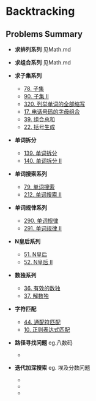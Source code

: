 # Backtracking
## Problems Summary
* **求排列系列**
    见Math.md
* **求组合系列**
    见Math.md
* **求子集系列**
    * [78. 子集](https://leetcode-cn.com/problems/subsets/)
    * [90. 子集 II](https://leetcode-cn.com/problems/subsets-ii/)
    * [320. 列举单词的全部缩写](https://leetcode-cn.com/problems/generalized-abbreviation/)
    * [17. 电话号码的字母组合](https://leetcode-cn.com/problems/letter-combinations-of-a-phone-number/)
    * [39. 组合总和](https://leetcode-cn.com/problems/combination-sum/)
    * [22. 括号生成](https://leetcode-cn.com/problems/generate-parentheses/)

* **单词拆分**
    * [139. 单词拆分](https://leetcode-cn.com/problems/word-break/)
    * [140. 单词拆分 II](https://leetcode-cn.com/problems/word-break-ii/)

* **单词搜索系列**
    * [79. 单词搜索](https://leetcode-cn.com/problems/word-search/)
    * [212. 单词搜索 II](https://leetcode-cn.com/problems/word-search-ii/)

* **单词规律系列**
    * [290. 单词规律](https://leetcode-cn.com/problems/word-pattern/)
    * [291. 单词规律 II](https://leetcode-cn.com/problems/word-pattern-ii/)

* **N皇后系列**
    * [51. N皇后](https://leetcode-cn.com/problems/n-queens/)
    * [52. N皇后 II](https://leetcode-cn.com/problems/n-queens-ii/)

* **数独系列**
    * [36. 有效的数独](https://leetcode-cn.com/problems/valid-sudoku/)
    * [37. 解数独](https://leetcode-cn.com/problems/sudoku-solver/)

* **字符匹配**
    * [44. 通配符匹配](https://leetcode-cn.com/problems/wildcard-matching/)
    * [10. 正则表达式匹配](https://leetcode-cn.com/problems/regular-expression-matching/)

* **路径寻找问题**
    eg.八数码
    * []()

* **迭代加深搜索**
    eg. 埃及分数问题
    * []()
    * []()
    * []()
